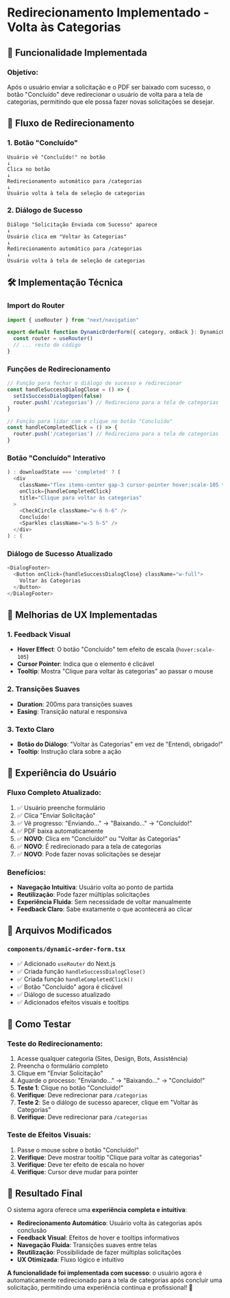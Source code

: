 # Redirecionamento Implementado - Volta às Categorias

## 🎯 Funcionalidade Implementada

### **Objetivo:**
Após o usuário enviar a solicitação e o PDF ser baixado com sucesso, o botão "Concluído" deve redirecionar o usuário de volta para a tela de categorias, permitindo que ele possa fazer novas solicitações se desejar.

## 🔄 Fluxo de Redirecionamento

### **1. Botão "Concluído"**
```
Usuário vê "Concluído!" no botão
↓
Clica no botão
↓
Redirecionamento automático para /categorias
↓
Usuário volta à tela de seleção de categorias
```

### **2. Diálogo de Sucesso**
```
Diálogo "Solicitação Enviada com Sucesso" aparece
↓
Usuário clica em "Voltar às Categorias"
↓
Redirecionamento automático para /categorias
↓
Usuário volta à tela de seleção de categorias
```

## 🛠️ Implementação Técnica

### **Import do Router**
```typescript
import { useRouter } from "next/navigation"

export default function DynamicOrderForm({ category, onBack }: DynamicOrderFormProps) {
  const router = useRouter()
  // ... resto do código
}
```

### **Funções de Redirecionamento**
```typescript
// Função para fechar o diálogo de sucesso e redirecionar
const handleSuccessDialogClose = () => {
  setIsSuccessDialogOpen(false)
  router.push('/categorias') // Redireciona para a tela de categorias
}

// Função para lidar com o clique no botão "Concluído"
const handleCompletedClick = () => {
  router.push('/categorias') // Redireciona para a tela de categorias
}
```

### **Botão "Concluído" Interativo**
```typescript
) : downloadState === 'completed' ? (
  <div 
    className="flex items-center gap-3 cursor-pointer hover:scale-105 transition-all duration-200"
    onClick={handleCompletedClick}
    title="Clique para voltar às categorias"
  >
    <CheckCircle className="w-6 h-6" />
    Concluído!
    <Sparkles className="w-5 h-5" />
  </div>
) : (
```

### **Diálogo de Sucesso Atualizado**
```typescript
<DialogFooter>
  <Button onClick={handleSuccessDialogClose} className="w-full">
    Voltar às Categorias
  </Button>
</DialogFooter>
```

## 🎨 Melhorias de UX Implementadas

### **1. Feedback Visual**
- **Hover Effect**: O botão "Concluído" tem efeito de escala (`hover:scale-105`)
- **Cursor Pointer**: Indica que o elemento é clicável
- **Tooltip**: Mostra "Clique para voltar às categorias" ao passar o mouse

### **2. Transições Suaves**
- **Duration**: 200ms para transições suaves
- **Easing**: Transição natural e responsiva

### **3. Texto Claro**
- **Botão do Diálogo**: "Voltar às Categorias" em vez de "Entendi, obrigado!"
- **Tooltip**: Instrução clara sobre a ação

## 📱 Experiência do Usuário

### **Fluxo Completo Atualizado:**
1. ✅ Usuário preenche formulário
2. ✅ Clica "Enviar Solicitação"
3. ✅ Vê progresso: "Enviando..." → "Baixando..." → "Concluído!"
4. ✅ PDF baixa automaticamente
5. ✅ **NOVO**: Clica em "Concluído!" ou "Voltar às Categorias"
6. ✅ **NOVO**: É redirecionado para a tela de categorias
7. ✅ **NOVO**: Pode fazer novas solicitações se desejar

### **Benefícios:**
- **Navegação Intuitiva**: Usuário volta ao ponto de partida
- **Reutilização**: Pode fazer múltiplas solicitações
- **Experiência Fluida**: Sem necessidade de voltar manualmente
- **Feedback Claro**: Sabe exatamente o que acontecerá ao clicar

## 🔧 Arquivos Modificados

### **`components/dynamic-order-form.tsx`**
- ✅ Adicionado `useRouter` do Next.js
- ✅ Criada função `handleSuccessDialogClose()`
- ✅ Criada função `handleCompletedClick()`
- ✅ Botão "Concluído" agora é clicável
- ✅ Diálogo de sucesso atualizado
- ✅ Adicionados efeitos visuais e tooltips

## 🧪 Como Testar

### **Teste do Redirecionamento:**
1. Acesse qualquer categoria (Sites, Design, Bots, Assistência)
2. Preencha o formulário completo
3. Clique em "Enviar Solicitação"
4. Aguarde o processo: "Enviando..." → "Baixando..." → "Concluído!"
5. **Teste 1**: Clique no botão "Concluído!"
6. **Verifique**: Deve redirecionar para `/categorias`
7. **Teste 2**: Se o diálogo de sucesso aparecer, clique em "Voltar às Categorias"
8. **Verifique**: Deve redirecionar para `/categorias`

### **Teste de Efeitos Visuais:**
1. Passe o mouse sobre o botão "Concluído!"
2. **Verifique**: Deve mostrar tooltip "Clique para voltar às categorias"
3. **Verifique**: Deve ter efeito de escala no hover
4. **Verifique**: Cursor deve mudar para pointer

## 🎯 Resultado Final

O sistema agora oferece uma **experiência completa e intuitiva**:

- **Redirecionamento Automático**: Usuário volta às categorias após conclusão
- **Feedback Visual**: Efeitos de hover e tooltips informativos
- **Navegação Fluida**: Transições suaves entre telas
- **Reutilização**: Possibilidade de fazer múltiplas solicitações
- **UX Otimizada**: Fluxo lógico e intuitivo

**A funcionalidade foi implementada com sucesso**: o usuário agora é automaticamente redirecionado para a tela de categorias após concluir uma solicitação, permitindo uma experiência contínua e profissional! 🚀

